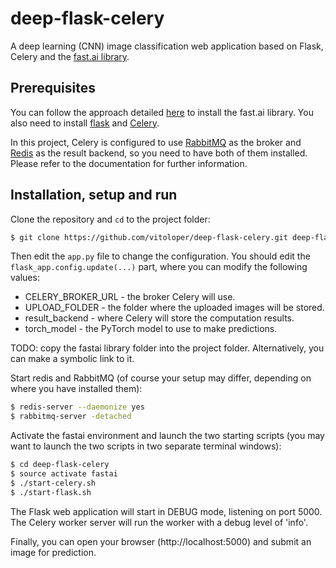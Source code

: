 # deep-flask-celery

A deep learning (CNN) image classification web application based on Flask, Celery and the [fast.ai library](https://github.com/fastai/fastai).

## Prerequisites

You can follow the approach detailed [here](https://github.com/fastai/fastai) to install the fast.ai library.
You also need to install [flask](http://flask.pocoo.org/) and [Celery](http://www.celeryproject.org/).

In this project, Celery is configured to use [RabbitMQ](https://www.rabbitmq.com/) as the broker and [Redis](https://redis.io/) as the result backend, so you need to have both of them installed. Please refer to the documentation for further information.

## Installation, setup and run

Clone the repository and ```cd``` to the project folder:

```sh
$ git clone https://github.com/vitoloper/deep-flask-celery.git deep-flask-celery
```

Then edit the ```app.py``` file to change the configuration. You should edit the ```flask_app.config.update(...)``` part, where you can modify the following values:

* CELERY_BROKER_URL - the broker Celery will use.
* UPLOAD_FOLDER - the folder where the uploaded images will be stored.
* result_backend - where Celery will store the computation results.
* torch_model - the PyTorch model to use to make predictions.

TODO: copy the fastai library folder into the project folder. Alternatively, you can make a symbolic link to it.

Start redis and RabbitMQ (of course your setup may differ, depending on where you have installed them):

```sh
$ redis-server --daemonize yes
$ rabbitmq-server -detached
```

Activate the fastai environment and launch the two starting scripts (you may want to launch the two scripts in two separate terminal windows):

```sh
$ cd deep-flask-celery
$ source activate fastai
$ ./start-celery.sh
$ ./start-flask.sh
```

The Flask web application will start in DEBUG mode, listening on port 5000.
The Celery worker server will run the worker with a debug level of 'info'.

Finally, you can open your browser (http://localhost:5000) and submit an image for prediction.
